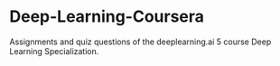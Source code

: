 # Deep-Learning-Coursera
Assignments and quiz questions of the deeplearning.ai 5 course Deep Learning Specialization.
